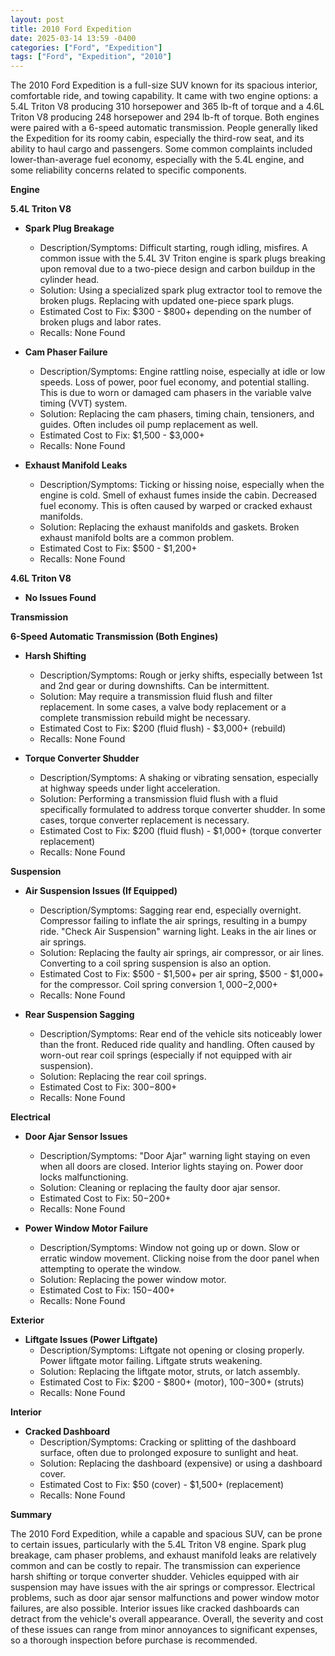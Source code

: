 ```yaml
---
layout: post
title: 2010 Ford Expedition
date: 2025-03-14 13:59 -0400
categories: ["Ford", "Expedition"]
tags: ["Ford", "Expedition", "2010"]
---
```

The 2010 Ford Expedition is a full-size SUV known for its spacious interior, comfortable ride, and towing capability. It came with two engine options: a 5.4L Triton V8 producing 310 horsepower and 365 lb-ft of torque and a 4.6L Triton V8 producing 248 horsepower and 294 lb-ft of torque. Both engines were paired with a 6-speed automatic transmission. People generally liked the Expedition for its roomy cabin, especially the third-row seat, and its ability to haul cargo and passengers. Some common complaints included lower-than-average fuel economy, especially with the 5.4L engine, and some reliability concerns related to specific components.

**Engine**

**5.4L Triton V8**

*   **Spark Plug Breakage**
    *   Description/Symptoms: Difficult starting, rough idling, misfires. A common issue with the 5.4L 3V Triton engine is spark plugs breaking upon removal due to a two-piece design and carbon buildup in the cylinder head.
    *   Solution: Using a specialized spark plug extractor tool to remove the broken plugs. Replacing with updated one-piece spark plugs.
    *   Estimated Cost to Fix: $300 - $800+ depending on the number of broken plugs and labor rates.
    *   Recalls: None Found

*   **Cam Phaser Failure**
    *   Description/Symptoms: Engine rattling noise, especially at idle or low speeds. Loss of power, poor fuel economy, and potential stalling. This is due to worn or damaged cam phasers in the variable valve timing (VVT) system.
    *   Solution: Replacing the cam phasers, timing chain, tensioners, and guides. Often includes oil pump replacement as well.
    *   Estimated Cost to Fix: $1,500 - $3,000+
    *   Recalls: None Found

*   **Exhaust Manifold Leaks**
    *   Description/Symptoms: Ticking or hissing noise, especially when the engine is cold. Smell of exhaust fumes inside the cabin. Decreased fuel economy. This is often caused by warped or cracked exhaust manifolds.
    *   Solution: Replacing the exhaust manifolds and gaskets. Broken exhaust manifold bolts are a common problem.
    *   Estimated Cost to Fix: $500 - $1,200+
    *   Recalls: None Found

**4.6L Triton V8**

*   **No Issues Found**

**Transmission**

**6-Speed Automatic Transmission (Both Engines)**

*   **Harsh Shifting**
    *   Description/Symptoms: Rough or jerky shifts, especially between 1st and 2nd gear or during downshifts. Can be intermittent.
    *   Solution: May require a transmission fluid flush and filter replacement. In some cases, a valve body replacement or a complete transmission rebuild might be necessary.
    *   Estimated Cost to Fix: $200 (fluid flush) - $3,000+ (rebuild)
    *   Recalls: None Found

*   **Torque Converter Shudder**
    *   Description/Symptoms: A shaking or vibrating sensation, especially at highway speeds under light acceleration.
    *   Solution: Performing a transmission fluid flush with a fluid specifically formulated to address torque converter shudder. In some cases, torque converter replacement is necessary.
    *   Estimated Cost to Fix: $200 (fluid flush) - $1,000+ (torque converter replacement)
    *   Recalls: None Found

**Suspension**

*   **Air Suspension Issues (If Equipped)**
    *   Description/Symptoms: Sagging rear end, especially overnight. Compressor failing to inflate the air springs, resulting in a bumpy ride. "Check Air Suspension" warning light. Leaks in the air lines or air springs.
    *   Solution: Replacing the faulty air springs, air compressor, or air lines. Converting to a coil spring suspension is also an option.
    *   Estimated Cost to Fix: $500 - $1,500+ per air spring, $500 - $1,000+ for the compressor. Coil spring conversion $1,000-$2,000+
    *   Recalls: None Found

*   **Rear Suspension Sagging**
    *   Description/Symptoms: Rear end of the vehicle sits noticeably lower than the front. Reduced ride quality and handling. Often caused by worn-out rear coil springs (especially if not equipped with air suspension).
    *   Solution: Replacing the rear coil springs.
    *   Estimated Cost to Fix: $300-$800+
    *   Recalls: None Found

**Electrical**

*   **Door Ajar Sensor Issues**
    *   Description/Symptoms: "Door Ajar" warning light staying on even when all doors are closed. Interior lights staying on. Power door locks malfunctioning.
    *   Solution: Cleaning or replacing the faulty door ajar sensor.
    *   Estimated Cost to Fix: $50-$200+
    *   Recalls: None Found

*   **Power Window Motor Failure**
    *   Description/Symptoms: Window not going up or down. Slow or erratic window movement. Clicking noise from the door panel when attempting to operate the window.
    *   Solution: Replacing the power window motor.
    *   Estimated Cost to Fix: $150-$400+
    *   Recalls: None Found

**Exterior**

*   **Liftgate Issues (Power Liftgate)**
    *   Description/Symptoms: Liftgate not opening or closing properly. Power liftgate motor failing. Liftgate struts weakening.
    *   Solution: Replacing the liftgate motor, struts, or latch assembly.
    *   Estimated Cost to Fix: $200 - $800+ (motor), $100-$300+ (struts)
    *   Recalls: None Found

**Interior**

*   **Cracked Dashboard**
    *   Description/Symptoms: Cracking or splitting of the dashboard surface, often due to prolonged exposure to sunlight and heat.
    *   Solution: Replacing the dashboard (expensive) or using a dashboard cover.
    *   Estimated Cost to Fix: $50 (cover) - $1,500+ (replacement)
    *   Recalls: None Found

**Summary**

The 2010 Ford Expedition, while a capable and spacious SUV, can be prone to certain issues, particularly with the 5.4L Triton V8 engine. Spark plug breakage, cam phaser problems, and exhaust manifold leaks are relatively common and can be costly to repair. The transmission can experience harsh shifting or torque converter shudder. Vehicles equipped with air suspension may have issues with the air springs or compressor. Electrical problems, such as door ajar sensor malfunctions and power window motor failures, are also possible. Interior issues like cracked dashboards can detract from the vehicle's overall appearance. Overall, the severity and cost of these issues can range from minor annoyances to significant expenses, so a thorough inspection before purchase is recommended.

